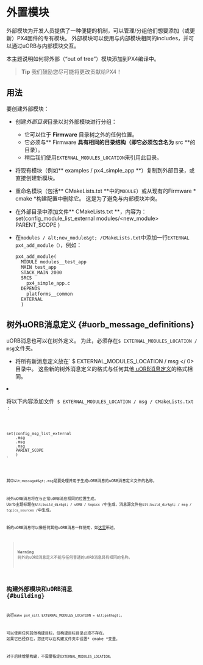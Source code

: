# 外置模块

外部模块为开发人员提供了一种便捷的机制，可以管理/分组他们想要添加（或更新）PX4固件的专有模块。 外部模块可以使用与内部模块相同的includes，并可以通过uORB与内部模块交互。

本主题说明如何将外部（“out of tree”）模块添加到PX4编译中。

> **Tip** 我们鼓励您尽可能将更改贡献给PX4！

## 用法

要创建外部模块：

- 创建*外部目录*目录以对外部模块进行分组： 
  - 它可以位于 **Firmware** 目录树之外的任何位置。
  - 它必须与** Firmware **具有相同的目录结构（即它必须包含名为** src **的目录）。
  - 稍后我们使用` EXTERNAL_MODULES_LOCATION `来引用此目录。
- 将现有模块（例如** examples / px4_simple_app **）复制到外部目录，或直接创建新模块。
- 重命名模块（包括** CMakeLists.txt **中的` MODULE `）或从现有的Firmware * cmake *构建配置中删除它。 这是为了避免与内部模块冲突。
- 在外部目录中添加文件** CMakeLists.txt **，内容为： 
      set(config_module_list_external
          modules/<new_module>
          PARENT_SCOPE
          )

- 在` modules / &lt;new_module&gt; /CMakeLists.txt `中添加一行` EXTERNAL ` ` px4_add_module（）`，例如：
  
      px4_add_module(
        MODULE modules__test_app
        MAIN test_app
        STACK_MAIN 2000
        SRCS
          px4_simple_app.c
        DEPENDS
          platforms__common
        EXTERNAL
        )
      

## 树外uORB消息定义 {#uorb_message_definitions}

uORB消息也可以在树外定义。 为此，必须存在` $ EXTERNAL_MODULES_LOCATION / msg `文件夹。

- 将所有新消息定义放在` $ EXTERNAL_MODULES_LOCATION / msg </ 0>目录中。 
这些新的树外消息定义的格式与任何其他<a href="../middleware/uorb.md#adding-a-new-topic"> uORB消息定义</a>的格式相同。</li>
<li><p>将以下内容添加文件<code> $ EXTERNAL_MODULES_LOCATION / msg / CMakeLists.txt </ 0>：</p>

<pre><code>set(config_msg_list_external
    <message1>.msg
    <message2>.msg
    <message3>.msg
    PARENT_SCOPE
    )
`</pre> 
  其中` &lt;message#&gt;.msg `是要处理并用于生成uORB消息的uORB消息定义文件的名称。

树外uORB消息将在与正常uORB消息相同的位置生成。 Uorb主题标题在` &lt;build_dir&gt; / uORB / topics / `中生成，消息源文件在` &lt;build_dir&gt; / msg / topics_sources / `中生成。

新的uORB消息可以像任何其他uORB消息一样使用，如[这里](../middleware/uorb.md#adding-a-new-topic)所述。

> **Warning** 树外的uORB消息定义不能与任何普通的uORB消息具有相同的名称。

## 构建外部模块和uORB消息 {#building}

执行` make px4_sitl EXTERNAL_MODULES_LOCATION = &lt;path&gt; `。

可以使用任何其他构建目标，但构建目标目录必须不存在。 如果它已经存在，您还可以在构建文件夹中设置* cmake *变量。

对于后续增量构建，不需要指定` EXTERNAL_MODULES_LOCATION `。